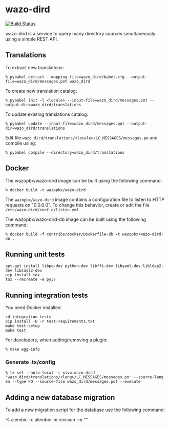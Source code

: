 # wazo-dird
[![Build Status](https://jenkins.wazo.community/buildStatus/icon?job=wazo-dird)](https://jenkins.wazo.community/job/wazo-dird)

wazo-dird is a service to query many directory sources simultaneously using a
simple REST API.


## Translations

To extract new translations:

    % pybabel extract --mapping-file=wazo_dird/babel.cfg --output-file=wazo_dird/messages.pot wazo_dird

To create new translation catalog:

    % pybabel init -l <locale> --input-file=wazo_dird/messages.pot --output-dir=wazo_dird/translations

To update existing translations catalog:

    % pybabel update --input-file=wazo_dird/messages.pot --output-dir=wazo_dird/translations

Edit file `wazo_dird/translations/<locale>/LC_MESSAGES/messages.po` and compile
using:

    % pybabel compile --directory=wazo_dird/translations


## Docker

The wazopbx/wazo-dird image can be built using the following command:

    % docker build -t wazopbx/wazo-dird .

The `wazopbx/wazo-dird` image contains a configuration file to listen to HTTP
requests on "0.0.0.0". To change this behavior, create or edit the file
`/etc/wazo-dird/conf.d/listen.yml`

The wazopbx/wazo-dird-db image can be built using the following command:

    % docker build -f contribs/docker/Dockerfile-db -t wazopbx/wazo-dird-db .


Running unit tests
------------------

```
apt-get install libpq-dev python-dev libffi-dev libyaml-dev libldap2-dev libsasl2-dev
pip install tox
tox --recreate -e py37
```


Running integration tests
-------------------------

You need Docker installed.

```
cd integration_tests
pip install -U -r test-requirements.txt
make test-setup
make test
```

For developers, when adding/removing a plugin:

    % make egg-info


### Generate .tx/config

    % tx set --auto-local -r xivo.wazo-dird 'wazo_dird/translations/<lang>/LC_MESSAGES/messages.po' --source-lang en --type PO --source-file wazo_dird/messages.pot --execute


Adding a new database migration
-------------------------------

To add a new migration script for the database use the following command:

   % alembic -c alembic.ini revision -m "<description of the revision>"
